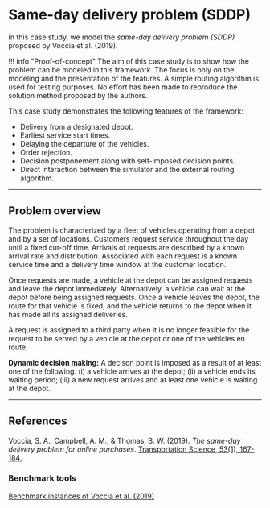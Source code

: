 # Same-day delivery problem (SDDP)

In this case study, we model the *same-day delivery problem (SDDP)* proposed by Voccia et al. (2019).

!!! info "Proof-of-concept"
    The aim of this case study is to show how the problem can be modeled in this framework.
    The focus is only on the modeling and the presentation of the features.
    A simple routing algorithm is used for testing purposes.
    No effort has been made to reproduce the solution method proposed by the authors.

This case study demonstrates the following features of the framework:

- Delivery from a designated depot.
- Earliest service start times.
- Delaying the departure of the vehicles.
- Order rejection.
- Decision postponement along with self-imposed decision points.
- Direct interaction between the simulator and the external routing algorithm.

***

## Problem overview

The problem is characterized by a fleet of vehicles operating from a depot and by a set of locations.
Customers request service throughout the day until a fixed cut-off time.
Arrivals of requests are described by a known arrival rate and distribution.
Associated with each request is a known service time and a delivery time window at the customer location.

Once requests are made, a vehicle at the depot can be assigned requests and leave the depot immediately.
Alternatively, a vehicle can wait at the depot before being assigned requests.
Once a vehicle leaves the depot, the route for that vehicle is fixed, and the vehicle returns to the depot when it has made all its assigned deliveries.

A request is assigned to a third party when it is no longer feasible for the request to be served by a vehicle at the depot or one of the vehicles en route.

**Dynamic decision making:**
A decison point is imposed as a result of at least one of the following.
(i) a vehicle arrives at the depot;
(ii) a vehicle ends its waiting period;
(iii) a new request arrives and at least one vehicle is waiting at the depot.

***

## References

Voccia, S. A., Campbell, A. M., & Thomas, B. W. (2019).
*The same-day delivery problem for online purchases*.
<a href="https://doi.org/10.1287/trsc.2016.0732" target="_blank">Transportation Science, 53(1), 167-184.</a>

### Benchmark tools

<a href="https://iro.uiowa.edu/esploro/outputs/dataset/Instances-for-The-Same-Day-Delivery-Problem/9983557554202771" target="_blank">Benchmark instances of Voccia et al. (2019)</a>
